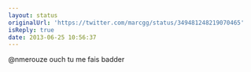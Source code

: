 ```yaml
---
layout: status
originalUrl: 'https://twitter.com/marcgg/status/349481248219070465'
isReply: true
date: 2013-06-25 10:56:37
---
```


@nmerouze ouch tu me fais badder

